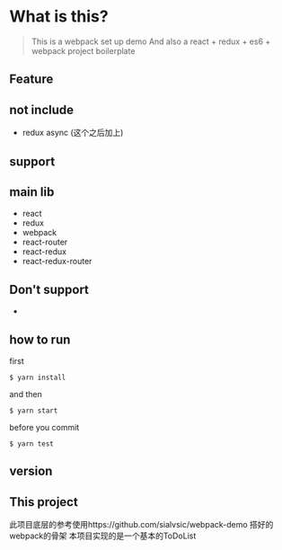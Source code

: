 # What is this?

> This is a webpack set up demo And also a react + redux + es6 +  webpack project boilerplate

## Feature

## not include
- redux async (这个之后加上)
## support

## main lib 
- react 
- redux
- webpack
- react-router
- react-redux
- react-redux-router


## Don't support 
- 

## how to run
first
```
$ yarn install
```

and then

```
$ yarn start
```

before you commit
```
$ yarn test
```
## version

## This project

此项目底层的参考使用https://github.com/sialvsic/webpack-demo 搭好的webpack的骨架
本项目实现的是一个基本的ToDoList

